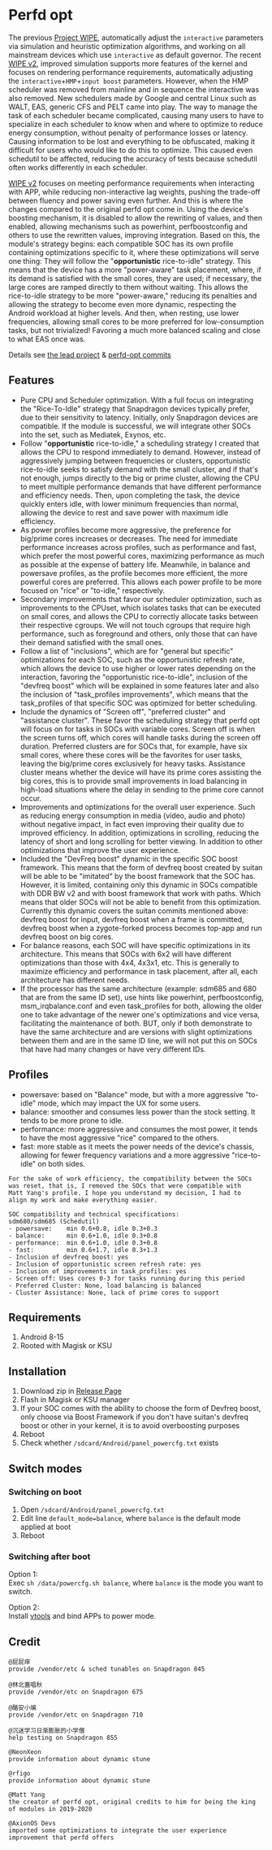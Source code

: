# Perfd opt

The previous [Project WIPE](https://github.com/yc9559/cpufreq-interactive-opt), automatically adjust the `interactive` parameters via simulation and heuristic optimization algorithms, and working on all mainstream devices which use `interactive` as default governor. The recent [WIPE v2](https://github.com/yc9559/wipe-v2), improved simulation supports more features of the kernel and focuses on rendering performance requirements, automatically adjusting the `interactive`+`HMP`+`input boost` parameters. However, when the HMP scheduler was removed from mainline and in sequence the interactive was also removed. New schedulers made by Google and central Linux such as WALT, EAS, generic CFS and PELT came into play. The way to manage the task of each scheduler became complicated, causing many users to have to specialize in each scheduler to know when and where to optimize to reduce energy consumption, without penalty of performance losses or latency. Causing information to be lost and everything to be obfuscated, making it difficult for users who would like to do this to optimize. This caused even schedutil to be affected, reducing the accuracy of tests because schedutil often works differently in each scheduler.

[WIPE v2](https://github.com/yc9559/wipe-v2) focuses on meeting performance requirements when interacting with APP, while reducing non-interactive lag weights, pushing the trade-off between fluency and power saving even further. And this is where the changes compared to the original perfd ​​opt come in. Using the device's boosting mechanism, it is disabled to allow the rewriting of values, and then enabled, allowing mechanisms such as powerhint, perfboostconfig and others to use the rewritten values, improving integration. Based on this, the module's strategy begins: each compatible SOC has its own profile containing optimizations specific to it, where these optimizations will serve one thing: They will follow the "**opportunistic** rice-to-idle" strategy. This means that the device has a more "power-aware" task placement, where, if its demand is satisfied with the small cores, they are used; if necessary, the large cores are ramped directly to them without waiting. This allows the rice-to-idle strategy to be more "power-aware," reducing its penalties and allowing the strategy to become even more dynamic, respecting the Android workload at higher levels. And then, when resting, use lower frequencies, allowing small cores to be more preferred for low-consumption tasks, but not trivialized! Favoring a much more balanced scaling and close to what EAS once was.

Details see [the lead project](https://github.com/yc9559/sdm855-tune/commits/master) & [perfd-opt commits](https://github.com/yc9559/perfd-opt/commits/master)    

## Features

- Pure CPU and Scheduler optimization. With a full focus on integrating the "Rice-To-Idle" strategy that Snapdragon devices typically prefer, due to their sensitivity to latency. Initially, only Snapdragon devices are compatible. If the module is successful, we will integrate other SOCs into the set, such as Mediatek, Exynos, etc.
- Follow "**opportunistic** rice-to-idle," a scheduling strategy I created that allows the CPU to respond immediately to demand. However, instead of aggressively jumping between frequencies or clusters, opportunistic rice-to-idle seeks to satisfy demand with the small cluster, and if that's not enough, jumps directly to the big or prime cluster, allowing the CPU to meet multiple performance demands that have different performance and efficiency needs. Then, upon completing the task, the device quickly enters idle, with lower minimum frequencies than normal, allowing the device to rest and save power with maximum idle efficiency.
- As power profiles become more aggressive, the preference for big/prime cores increases or decreases. The need for immediate performance increases across profiles, such as performance and fast, which prefer the most powerful cores, maximizing performance as much as possible at the expense of battery life. Meanwhile, in balance and powersave profiles, as the profile becomes more efficient, the more powerful cores are preferred. This allows each power profile to be more focused on "rice" or "to-idle," respectively.
- Secondary improvements that favor our scheduler optimization, such as improvements to the CPUset, which isolates tasks that can be executed on small cores, and allows the CPU to correctly allocate tasks between their respective cgroups. We will not touch cgroups that require high performance, such as foreground and others, only those that can have their demand satisfied with the small ones.
- Follow a list of "inclusions", which are for "general but specific" optimizations for each SOC, such as the opportunistic refresh rate, which allows the device to use higher or lower rates depending on the interaction, favoring the "opportunistic rice-to-idle", inclusion of the "devfreq boost" which will be explained in some features later and also the inclusion of "task_profiles improvements", which means that the task_profiles of that specific SOC was optimized for better scheduling.
- Include the dynamics of "Screen off", "preferred cluster" and "assistance cluster". These favor the scheduling strategy that perfd ​​opt will focus on for tasks in SOCs with variable cores. Screen off is when the screen turns off, which cores will handle tasks during the screen off duration. Preferred clusters are for SOCs that, for example, have six small cores, where these cores will be the favorites for user tasks, leaving the big/prime cores exclusively for heavy tasks. Assistance cluster means whether the device will have its prime cores assisting the big cores, this is to provide small improvements in load balancing in high-load situations where the delay in sending to the prime core cannot occur.
- Improvements and optimizations for the overall user experience. Such as reducing energy consumption in media (video, audio and photo) without negative impact, in fact even improving their quality due to improved efficiency. In addition, optimizations in scrolling, reducing the latency of short and long scrolling for better viewing. In addition to other optimizations that improve the user experience.
- Included the "DevFreq boost" dynamic in the specific SOC boost framework. This means that the form of devfreq boost created by suitan will be able to be "imitated" by the boost framework that the SOC has. However, it is limited, containing only this dynamic in SOCs compatible with DDR BW v2 and with boost framework that work with paths. Which means that older SOCs will not be able to benefit from this optimization. Currently this dynamic covers the suitan commits mentioned above: devfreq boost for input, devfreq boost when a frame is committed, devfreq boost when a zygote-forked process becomes top-app and run devfreq boost on big cores.
- For balance reasons, each SOC will have specific optimizations in its architecture. This means that SOCs with 6x2 will have different optimizations than those with 4x4, 4x3x1, etc. This is generally to maximize efficiency and performance in task placement, after all, each architecture has different needs.
- If the processor has the same architecture (example: sdm685 and 680 that are from the same ID set), use hints like powerhint, perfboostconfig, msm_irqbalance.conf and even task_profiles for both, allowing the older one to take advantage of the newer one's optimizations and vice versa, facilitating the maintenance of both. BUT, only if both demonstrate to have the same architecture and are versions with slight optimizations between them and are in the same ID line, we will not put this on SOCs that have had many changes or have very different IDs.

## Profiles

- powersave: based on "Balance" mode, but with a more aggressive "to-idle" mode, which may impact the UX for some users.
- balance: smoother and consumes less power than the stock setting. It tends to be more prone to idle.
- performance: more aggressive and consumes the most power, it tends to have the most aggressive "rice" compared to the others.
- fast: more stable as it meets the power needs of the device's chassis, allowing for fewer frequency variations and a more aggressive "rice-to-idle" on both sides.

```plain
For the sake of work efficiency, the compatibility between the SOCs 
was reset, that is, I removed the SOCs that were compatible with
Matt Yang's profile. I hope you understand my decision, I had to 
align my work and make everything easier.

SOC compatibility and technical specifications:
sdm680/sdm685 (Schedutil)
- powersave:    min 0.6+0.8, idle 0.3+0.3
- balance:      min 0.6+1.0, idle 0.3+0.8
- performance:  min 0.6+1.0, idle 0.3+0.8
- fast:         min 0.6+1.7, idle 0.3+1.3
- Inclusion of devfreq boost: yes
- Inclusion of opportunistic screen refresh rate: yes
- Inclusion of improvements in task_profiles: yes
- Screen off: Uses cores 0-3 for tasks running during this period
- Preferred Cluster: None, load balancing is balanced
- Cluster Assistance: None, lack of prime cores to support
```

## Requirements

1. Android 8-15
2. Rooted with Magisk or KSU

## Installation

1. Download zip in [Release Page](https://github.com/yc9559/perfd-opt/releases)
2. Flash in Magisk or KSU manager
3. If your SOC comes with the ability to choose the form of Devfreq boost, only choose via Boost Framework if you don't have suitan's devfreq boost or other in your kernel, it is to avoid overboosting purposes
4. Reboot
5. Check whether `/sdcard/Android/panel_powercfg.txt` exists

## Switch modes

### Switching on boot

1. Open `/sdcard/Android/panel_powercfg.txt`
2. Edit line `default_mode=balance`, where `balance` is the default mode applied at boot
3. Reboot

### Switching after boot

Option 1:  
Exec `sh /data/powercfg.sh balance`, where `balance` is the mode you want to switch.  

Option 2:  
Install [vtools](https://www.coolapk.com/apk/com.omarea.vtools) and bind APPs to power mode.  

## Credit

```plain
@屁屁痒
provide /vendor/etc & sched tunables on Snapdragon 845

@林北蓋唱秋
provide /vendor/etc on Snapdragon 675

@酪安小煸
provide /vendor/etc on Snapdragon 710

@沉迷学习日渐膨胀的小学僧
help testing on Snapdragon 855

@NeonXeon
provide information about dynamic stune

@rfigo
provide information about dynamic stune

@Matt Yang
the creator of perfd ​​opt, original credits to him for being the king of modules in 2019-2020

@AxionOS Devs
imported some optimizations to integrate the user experience improvement that perfd ​​offers
```
